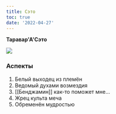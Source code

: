 ```yaml
---
title: Сэто
toc: true
date: '2022-04-27'
---
```


**Таравар'А'Сэто**

![](https://i.imgur.com/1pxMxUo.png)

### Аспекты
1. Белый выходец из племён
2. Ведомый духами возмездия
3. [[Бенджамин]] как-то поможет мне...
4. Жрец культа меча
5. Обременён мудростью

